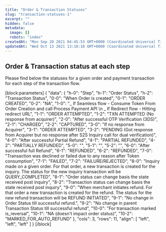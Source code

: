 ```yaml
---
title: "Order & Transaction Statuses"
slug: "transaction-statuses-1"
excerpt: ""
hidden: false
metadata: 
  image: []
  robots: "index"
createdAt: "Mon Sep 20 2021 04:45:53 GMT+0000 (Coordinated Universal Time)"
updatedAt: "Wed Oct 13 2021 13:18:18 GMT+0000 (Coordinated Universal Time)"
---
```

## Order & Transaction status at each step

Please find below the statuses for a given order and payment transaction for each step of the transaction flow. 

[block:parameters]
{
  "data": {
    "h-0": "Step",
    "h-1": "Order Status",
    "h-2": "Transaction Status",
    "0-0": "When Order is created",
    "0-1": "ORDER CREATED",
    "0-2": "NA",
    "1-0": "_ If Seamless flow - Consume Token From Order Creation and call Process Payment API  \n  _ If Redirect flow - Hitting redirect URL",
    "1-1": "ORDER ATTEMPTED",
    "1-2": "TXN ATTEMPTED (No response from acquirer)",
    "2-0": "After successful OTP Verification (3DS)",
    "2-1": "CHARGED",
    "2-2": "CAPTURED",
    "3-0": "If no response from Acquirer",
    "3-1": "ORDER ATTEMPTED",
    "3-2": "PENDING (Got response from Acquirer but no response after S2S Inquiry call for dual verification)",
    "4-0": "After successful Partial Refund",
    "4-1": "PARTIAL REFUNDED",
    "4-2": "PARTIALLY REFUNDED",
    "5-0": "",
    "5-1": "",
    "5-2": "",
    "6-0": "After successful full Refund",
    "6-1": "REFUNDED",
    "6-2": "REFUNDED",
    "7-0": "Transaction was declined or failed due to any reason after Token consumption",
    "7-1": "FAILED",
    "7-2": "FAILURE/REJECTED",
    "8-0": "Inquiry made on a given order. For that order, a new transaction is created for the inquiry. The status for the new inquiry transaction will be QUERY_COMPLETED",
    "8-1": "Order status can change basis the state received post inquiry",
    "8-2": "Transaction status can change basis the state received post inquiry",
    "9-0": "When merchant initiates refund. For that order a new transaction is created for the refund. The status for the new refund transaction will be REFUND INITIATED",
    "9-1": "No change in Order Status till successful refund.",
    "9-2": "No change in parent Transaction Status till successful refund",
    "10-0": "For transaction marked is_reversal",
    "10-1": "NA (doesn't impact order status)",
    "10-2": "MARKED_FOR_AUTO_REFUND"
  },
  "cols": 3,
  "rows": 11,
  "align": [
    "left",
    "left",
    "left"
  ]
}
[/block]
